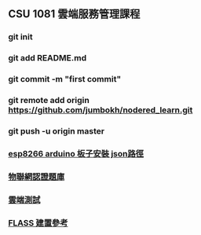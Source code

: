 ## CSU 1081 雲端服務管理課程
### git init
### git add README.md
### git commit -m "first commit"
### git remote add origin https://github.com/jumbokh/nodered_learn.git
### git push -u origin master
### [esp8266 arduino 板子安裝 json路徑](http://arduino.esp8266.com/staging/package_esp8266com_index.json)
### [物聯網認證題庫](https://www.ipas.org.tw/AbilityPageContent.aspx?ablno=80b8b420-21e3-45eb-8762-dfea9a0af224&mnuno=657e91fb-d48c-474f-aa6a-beb8257cd1da&pgeno=d3366672-ba08-4ef8-bd02-949a92bb3851)
### [雲端測試](https://github.com/jumbokh/ESP8266_Cloud_LAB)
### [FLASS 建置參考](http://frrut.com/youtube/)
